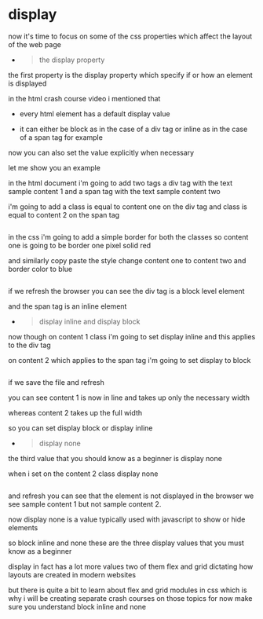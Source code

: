 # display

now it's time to focus on some of the css properties which affect the layout
of the web page

- > the display property

the first property is the display property
which specify if or how an element is displayed

in the html crash course video i mentioned that

- every html element has a default display value

- it can either be block as in the case of a div tag or inline as in the case of a span tag for example

now you can also set the value
explicitly when necessary

let me show you an example

in the html document i'm going to add
two tags a div tag with the text
sample content 1 and a span tag with the text
sample content two

i'm going to add a class
is equal to content one on the div tag and class is equal to content 2 on the
span tag

```html

```

in the css
i'm going to add a simple border for both the classes so content one
is going to be border one pixel solid red

and similarly copy paste the style change content one to content two
and border color to blue

```css

```

if we refresh the browser
you can see the div tag is a block level element

and the span tag is an inline
element

- > display inline and display block

now though on content 1 class i'm going to set
display inline and this applies to the div tag

on content 2 which applies to the span tag i'm going to set display to block

```css

```

if we save the file and refresh

you can see content 1 is now in line and
takes up only the necessary width

whereas content 2 takes up the full width

so you can set display block or display inline

- > display none

the third value that you should know as
a beginner is display none

when i set on the content 2 class display none

```css

```

and refresh you can see that the element is not displayed in the browser
we see sample content 1 but not sample content 2.

now display none is a value typically used with javascript to show or hide
elements

so block inline and none
these are the three display values that you must know as a beginner

display in fact has a lot more values two of them flex and grid dictating how layouts are
created in modern websites

but there is quite a bit to learn about flex and grid modules in css which is
why i will be creating separate crash courses on those topics
for now make sure you understand block inline and none
